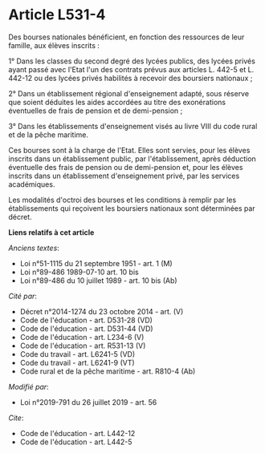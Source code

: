 # Article L531-4

Des bourses nationales bénéficient, en fonction des ressources de leur famille, aux élèves inscrits :

1° Dans les classes du second degré des lycées publics, des lycées privés ayant passé avec l'Etat l'un des contrats prévus
aux articles L. 442-5 et L. 442-12 ou des lycées privés habilités à recevoir des boursiers nationaux ;

2° Dans un établissement régional d'enseignement adapté, sous réserve que soient déduites les aides accordées au titre des
exonérations éventuelles de frais de pension et de demi-pension ;

3° Dans les établissements d'enseignement visés au livre VIII du code rural et de la pêche maritime.

Ces bourses sont à la charge de l'Etat. Elles sont servies, pour les élèves inscrits dans un établissement public, par
l'établissement, après déduction éventuelle des frais de pension ou de demi-pension et, pour les élèves inscrits dans un
établissement d'enseignement privé, par les services académiques.

Les modalités d'octroi des bourses et les conditions à remplir par les établissements qui reçoivent les boursiers nationaux
sont déterminées par décret.

**Liens relatifs à cet article**

_Anciens textes_:

  - Loi n°51-1115 du 21 septembre 1951 - art. 1 (M)
  - Loi n°89-486 1989-07-10 art. 10 bis
  - Loi n°89-486 du 10 juillet 1989 - art. 10 bis (Ab)

_Cité par_:

  - Décret n°2014-1274 du 23 octobre 2014 - art. (V)
  - Code de l'éducation - art. D531-28 (VD)
  - Code de l'éducation - art. D531-44 (VD)
  - Code de l'éducation - art. L234-6 (V)
  - Code de l'éducation - art. R531-13 (V)
  - Code du travail - art. L6241-5 (VD)
  - Code du travail - art. L6241-9 (VT)
  - Code rural et de la pêche maritime - art. R810-4 (Ab)

_Modifié par_:

  - Loi n°2019-791 du 26 juillet 2019 - art. 56

_Cite_:

  - Code de l'éducation - art. L442-12
  - Code de l'éducation - art. L442-5

